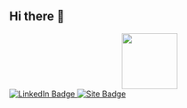 ## Hi there 👋

<div id="header" align="center">
  <img src="https://i.giphy.com/media/v1.Y2lkPTc5MGI3NjExbDh0MDRlMHRkN2MxcXd6djlxeWp0czdkMm5uZGo1Z2RpNTRkYzdwdiZlcD12MV9pbnRlcm5hbF9naWZfYnlfaWQmY3Q9dHM/TWFrH2pBDUCnzwKsQz/giphy.gif" width="100"/>
</div>

<div id="badges">
  <a href="https://www.linkedin.com/in/diogo-vieri-bolzan/">
    <img src="https://img.shields.io/badge/LinkedIn-blue?style=for-the-badge&logo=linkedin&logoColor=white" alt="LinkedIn Badge"/>
  </a>
  <a href="https://diogovieri.rbind.io/">
    <img src="https://img.shields.io/badge/Site%20Pessoal-red?style=for-the-badge&logo=hootsuite&logoColor=white" alt="Site Badge"/>
  </a>
</div>
